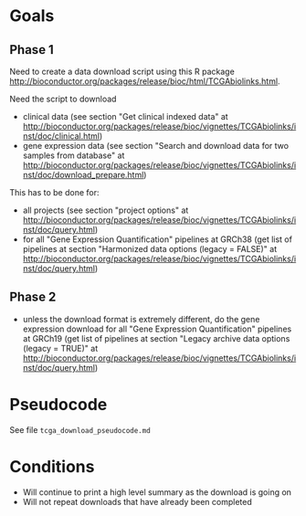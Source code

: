 # Goals

## Phase 1

Need to create a data download script using this R package http://bioconductor.org/packages/release/bioc/html/TCGAbiolinks.html. 

Need the script to download 
- clinical data (see section "Get clinical indexed data" at http://bioconductor.org/packages/release/bioc/vignettes/TCGAbiolinks/inst/doc/clinical.html)
- gene expression data (see section "Search and download data for two samples from database" at http://bioconductor.org/packages/release/bioc/vignettes/TCGAbiolinks/inst/doc/download_prepare.html)

This has to be done for:
- all projects (see section "project options" at http://bioconductor.org/packages/release/bioc/vignettes/TCGAbiolinks/inst/doc/query.html)
- for all "Gene Expression Quantification" pipelines at GRCh38 (get list of pipelines at section "Harmonized data options (legacy = FALSE)" at http://bioconductor.org/packages/release/bioc/vignettes/TCGAbiolinks/inst/doc/query.html)

## Phase 2

- unless the download format is extremely different, do the gene expression download for all "Gene Expression Quantification" pipelines at GRCh19 (get list of pipelines at section "Legacy archive data options (legacy = TRUE)" at http://bioconductor.org/packages/release/bioc/vignettes/TCGAbiolinks/inst/doc/query.html)

# Pseudocode

See file `tcga_download_pseudocode.md`

# Conditions

- Will continue to print a high level summary as the download is going on 
- Will not repeat downloads that have already been completed
